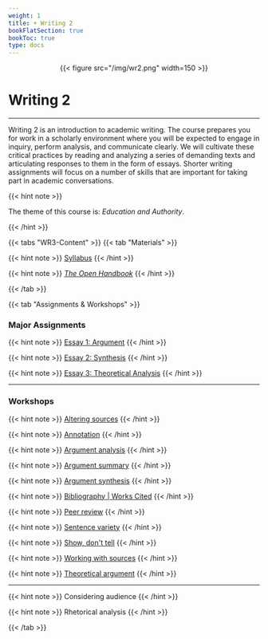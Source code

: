 ```yaml
---
weight: 1
title: + Writing 2
bookFlatSection: true
bookToc: true
type: docs
---
```


<div style="text-align:center">{{< figure src="/img/wr2.png" width=150 >}}</div>

# Writing 2

---

Writing 2 is an introduction to academic writing. The course prepares you for work in a scholarly environment where you will be expected to engage in inquiry, perform analysis, and communicate clearly. We will cultivate these critical practices by reading and analyzing a series of demanding texts and articulating responses to them in the form of essays. Shorter writing assignments will focus on a number of skills that are important for taking part in academic conversations.

{{< hint note >}} 

<span style="color: var(--in-class)"><i class="fas fa-plus-circle"></i></span> The theme of this course is: *Education and Authority*.

{{< /hint >}}


{{< tabs "WR3-Content" >}}
{{< tab "Materials" >}} 

{{< hint note >}} 
<span style="color: var(--circle-dots)"><i class="far fa-dot-circle"></i></span> [Syllabus](/courses/writing-2/wr2-syllabus) 
{{< /hint >}} 

{{< hint note >}} 
<span style="color: var(--circle-dots)"><i class="far fa-dot-circle"></i></span> [*The Open Handbook*](/resources/open-handbook/)
{{< /hint >}} 

 {{< /tab >}}

{{< tab "Assignments & Workshops" >}} 

### <span style="color: var(--in-class)"><i class="fas fa-plus-circle"></i></span> Major Assignments

<!---

Dartmouth's Writing Program recently instituted curricular changes that affect the teaching of Writing 2-3. In the name of consistency, the administration now requires that two out of three required essays be shared assignments taught across every section of this course. In the past, the instructor had the freedom to construct the essay assignments of his choosing. 

These assignments are identical to the assignment prompts that WR 5 faculty must use. Under these circumstances, I wonder why we even have a WR 2-3 course if the assignments are identical to those in WR 5. Presumably someone, at some point, thought that these were distinct cohorts of students who had different educational needs and required a unique approach to the teaching of writing. But now we're just going to give everyone oatmeal.



More information on these changes may be found in the following documents:

- [WR 2-3 Curriculum Changes](/docs/w2-3_changes.pdf) | The changes to the WR2-3 essay sequence.
- [Essay 2 and Compare/Contrast](/docs/w2-3_compare_contrast.pdf) | A rationale for why compare/contrast essays are no longer allowed.
- [Essay 2 and "Lens" Essays](/docs/w2-3_lens.pdf) | A rationale for why theoretical essays or "lens" assignments are no longer allowed.


<span style="color: var(--in-class)"><i class="fa-solid fa-circle-chevron-right"></i></span> For reasons too complicated to unpack here, I will not be following this directive. 

Dartmouth College has no official statement on academic freedom; however, the faculty did approve language in October of 1970 that affirms that "academic freedom is fundamental to the life and work of the institution and all who serve it in the responsible performance of teaching and scholarly pursuits" (*Organization of the Faculty of A&S* 10).[^1] Without a more clear enumeration of institutional practices and values regarding academic freedom, I will rely on the widely accepted language that appears in the AAUP "Redbook," in a chapter entitled "[The Freedom to Teach](https://www.aaup.org/news/statement-freedom-teach)":

>The freedom to teach includes the right of the faculty to select the materials, determine the approach to the subject, make the assignments, and assess student academic performance in teaching activities for which faculty members are individually responsible, without having their decisions subject to the veto of a department chair, dean, or other administrative officer. . . .

>These principles apply equally to faculty in the tenure system and those with contingent appointments. Although [in any change to the curriculum] the decisions of the group may prevail over the dissenting position of a particular individual, the deliberations leading to such decisions ought to involve substantial reflection and discussion by all those who teach the courses. The department should have a process for periodically reviewing curricular decisions and altering them based on a consensus of the appropriate teaching faculty, subject to review at other levels of governance." (28)

{{< hint note >}} 
<span style="color: var(--circle-dots)"><i class="fa-solid fa-wand-magic-sparkles"></i></span> [*New* Close Reading Assignment I](/courses/writing-2/essay-1_new)
{{< /hint >}} 

{{< hint note >}} 
<span style="color: var(--circle-dots)"><i class="fa-solid fa-wand-magic-sparkles"></i></span> [*New* Close Reading Assignment II](/courses/writing-2/essay-2_new)
{{< /hint >}} 

{{< hint note >}} 
<span style="color: var(--circle-dots)"><i class="fa-solid fa-wand-magic-sparkles"></i></span> [*New* Close Reading Assignment III](/courses/writing-2/essay-3_new)
{{< /hint >}} 

---
--->

{{< hint note >}} 
<span style="color: var(--circle-dots)"><i class="far fa-dot-circle"></i></span> [Essay 1: Argument](/courses/writing-2/essay-1)
{{< /hint >}} 

{{< hint note >}} 
<span style="color: var(--circle-dots)"><i class="far fa-dot-circle"></i></span> [Essay 2: Synthesis](/courses/writing-2/essay-2)
{{< /hint >}} 

{{< hint note >}} 
<span style="color: var(--circle-dots)"><i class="far fa-dot-circle"></i></span> [Essay 3: Theoretical Analysis](/courses/writing-2/essay-3)
{{< /hint >}} 

---

### <span style="color: var(--in-class)"><i class="fas fa-plus-circle"></i></span> Workshops


{{< hint note >}} 
<span style="color: var(--circle-dots)"><i class="far fa-dot-circle"></i></span> [Altering sources](/courses/workshops/altering-sources)
{{< /hint >}} 

{{< hint note >}} 
<span style="color: var(--circle-dots)"><i class="far fa-dot-circle"></i></span>  [Annotation](/courses/workshops/annotation) 
{{< /hint >}} 

{{< hint note >}} 
<span style="color: var(--circle-dots)"><i class="far fa-dot-circle"></i></span>  [Argument analysis](/courses/workshops/argument-analysis) 
{{< /hint >}} 

{{< hint note >}} 
<span style="color: var(--circle-dots)"><i class="far fa-dot-circle"></i></span>  [Argument summary](/courses/workshops/argument-summary) 
{{< /hint >}} 

{{< hint note >}} 
<span style="color: var(--circle-dots)"><i class="far fa-dot-circle"></i></span>  [Argument synthesis](/courses/workshops/argument-synthesis) 
{{< /hint >}} 

{{< hint note >}} 
<span style="color: var(--circle-dots)"><i class="far fa-dot-circle"></i></span>  [Bibliography | Works Cited](/courses/workshops/mla-bibliography)
{{< /hint >}} 

{{< hint note >}} 
<span style="color: var(--circle-dots)"><i class="far fa-dot-circle"></i></span>  [Peer review](/courses/workshops/peer-review)
{{< /hint >}} 

{{< hint note >}} 
<span style="color: var(--circle-dots)"><i class="far fa-dot-circle"></i></span>  [Sentence variety](/courses/workshops/sentence-variety)
{{< /hint >}} 

{{< hint note >}} 
<span style="color: var(--circle-dots)"><i class="far fa-dot-circle"></i></span>  [Show, don't tell](/courses/workshops/show-not-tell)
{{< /hint >}} 

{{< hint note >}} 
<span style="color: var(--circle-dots)"><i class="far fa-dot-circle"></i></span>  [Working with sources](/courses/workshops/working-sources)
{{< /hint >}} 

{{< hint note >}} 
<span style="color: var(--circle-dots)"><i class="far fa-dot-circle"></i></span> [Theoretical argument](/courses/workshops/theoretical-argument/)
{{< /hint >}} 

---

[^1]: A footnote in this document defines faculty to include contingent faculty at the Instructor rank (10).

{{< hint note >}} 
<span style="color: var(--circle-dots)"><i class="far fa-dot-circle"></i></span>  Considering audience
{{< /hint >}} 

{{< hint note >}} 
<span style="color: var(--circle-dots)"><i class="far fa-dot-circle"></i></span>  Rhetorical analysis 
{{< /hint >}} 


 {{< /tab >}}


